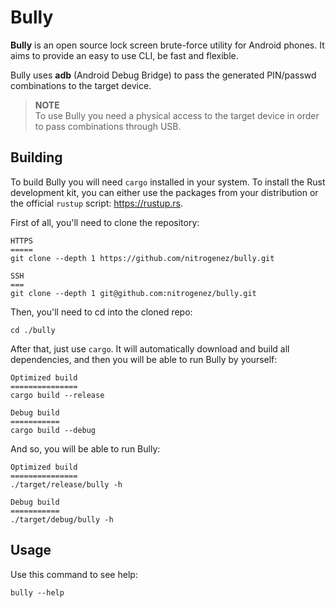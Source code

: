 Bully
=====

**Bully** is an open source lock screen brute-force
utility for Android phones. It aims to provide an easy to use CLI,
be fast and flexible.

Bully uses **adb** (Android Debug Bridge) to pass
the generated PIN/passwd combinations to the target device.

> **NOTE**  
> To use Bully you need a physical access to the
> target device in order to pass combinations through USB.

Building
--------
To build Bully you will need `cargo` installed in your system.
To install the Rust development kit, you can either use
the packages from your distribution or the official
`rustup` script: https://rustup.rs.

First of all, you'll need to clone the repository:

```
HTTPS
=====
git clone --depth 1 https://github.com/nitrogenez/bully.git

SSH
===
git clone --depth 1 git@github.com:nitrogenez/bully.git
```

Then, you'll need to cd into the cloned repo:

```
cd ./bully
```

After that, just use `cargo`. It will automatically
download and build all dependencies, and then you will be able
to run Bully by yourself:

```
Optimized build
===============
cargo build --release

Debug build
===========
cargo build --debug
```

And so, you will be able to run Bully:

```
Optimized build
===============
./target/release/bully -h

Debug build
===========
./target/debug/bully -h
```

Usage
-----
Use this command to see help:

```
bully --help
```
